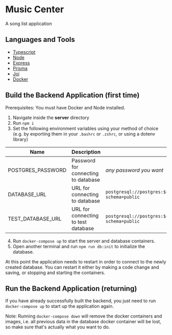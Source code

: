 # Music Center

A song list application

## Languages and Tools

- [Typescript](https://www.typescriptlang.org/)
- [Node](https://nodejs.org/)
- [Express](https://expressjs.com/)
- [Prisma](https://www.prisma.io/)
- [Joi](https://joi.dev/)
- [Docker](https://www.docker.com/)

## Build the Backend Application (first time)

Prerequisites: You must have Docker and Node installed.

1. Navigate inside the **server** directory
2. Run `npm i`
3. Set the following environment variables using your method of choice (e.g. by exporting them in your `.bashrc` or `.zshrc`, or using a dotenv library)

| Name              | Description                         | Value                                                                                       |
| ----------------- | ----------------------------------- | ------------------------------------------------------------------------------------------- |
| POSTGRES_PASSWORD | Password for connecting to database | _any password you want_                                                                     |
| DATABASE_URL      | URL for connecting to database      | `postgresql://postgres:${POSTGRES_PASSWORD}@localhost:5432/music_center?schema=public`      |
| TEST_DATABASE_URL | URL for connecting to test database | `postgresql://postgres:${POSTGRES_PASSWORD}@localhost:5433/music_center_test?schema=public` |

4. Run `docker-compose up` to start the server and database containers.
5. Open another terminal and run `npm run db:init` to initialize the database.

At this point the application needs to restart in order to connect to the newly created database. You can restart it either by making a code change and saving, or stopping and starting the containers.

## Run the Backend Application (returning)

If you have already successfully built the backend, you just need to run `docker-compose up` to start up the application again.

Note: Running `docker-compose down` will remove the docker containers and images, i.e. all previous data in the database docker container will be lost, so make sure that's actually what you want to do.
